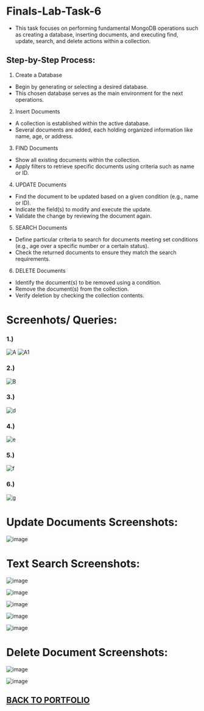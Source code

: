 # Finals-Lab-Task-6
- This task focuses on performing fundamental MongoDB operations such as creating a database, inserting documents, and executing find, update, search, and delete actions within a collection.

## Step-by-Step Process:

1. Create a Database

* Begin by generating or selecting a desired database.
* This chosen database serves as the main environment for the next operations.

2. Insert Documents

* A collection is established within the active database.
* Several documents are added, each holding organized information like name, age, or address.

3. FIND Documents

* Show all existing documents within the collection.
* Apply filters to retrieve specific documents using criteria such as name or ID.

4. UPDATE Documents

* Find the document to be updated based on a given condition (e.g., name or ID).
* Indicate the field(s) to modify and execute the update.
* Validate the change by reviewing the document again.

5. SEARCH Documents

* Define particular criteria to search for documents meeting set conditions (e.g., age over a specific number or a certain status).
* Check the returned documents to ensure they match the search requirements.

6. DELETE Documents

* Identify the document(s) to be removed using a condition.
* Remove the document(s) from the collection.
* Verify deletion by checking the collection contents.

# Screenhots/ Queries:
### 1.)
![A](https://github.com/user-attachments/assets/163666b9-3b1b-47c7-aee8-2f565ce80aaa)
![A1](https://github.com/user-attachments/assets/211f545a-442a-472d-8216-9193d92eb787)
### 2.)
![B](https://github.com/user-attachments/assets/0461da5d-a8a5-4062-95ad-9176877d8844)
### 3.)
![d](https://github.com/user-attachments/assets/9c459131-1017-41eb-8ea3-bd2c9af38e2b)
### 4.)
![e](https://github.com/user-attachments/assets/326d35d4-3b26-4324-9877-c33fa930429a)
### 5.)
![f](https://github.com/user-attachments/assets/e1b07f99-71dd-4aa9-8252-62a4c008f5e7)
### 6.)
![g](https://github.com/user-attachments/assets/27d81af7-9678-4cd6-aa46-3361a8f023da)

# Update Documents Screenshots:
![image](https://github.com/user-attachments/assets/f2228f49-0d11-46af-93de-b9f2b8450d09)
  
# Text Search Screenshots:
![image](https://github.com/user-attachments/assets/0e6c60dd-f4a1-41bb-b144-4e4671ebc8c1)

![image](https://github.com/user-attachments/assets/6fdc5c6a-dd5c-4495-b394-a8f990a2a9c6)

![image](https://github.com/user-attachments/assets/032b9b75-081b-43d4-9938-2168185e511d)

![image](https://github.com/user-attachments/assets/52bbe888-1a1e-4371-8bce-210d6c93b55e)

![image](https://github.com/user-attachments/assets/4036d3f7-bc08-4637-8bef-41b332eb7bd4)

# Delete Document Screenshots:
![image](https://github.com/user-attachments/assets/0c4e428a-2e66-48e7-a98a-c11b3d66b27e)

![image](https://github.com/user-attachments/assets/d01d8798-dc5f-4309-a0a3-313ab8bfb459)

## [BACK TO PORTFOLIO](https://greidengueco.github.io/EDM-Portfolio/)
